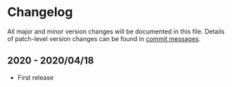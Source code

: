 # Changelog
All major and minor version changes will be documented in this file. Details of
patch-level version changes can be found in [commit messages](../../commits/master).

## 2020 - 2020/04/18
- First release
